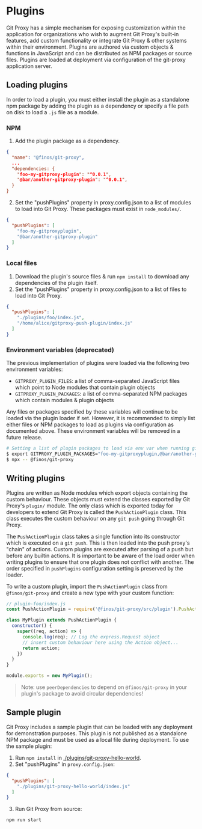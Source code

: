# Plugins
Git Proxy has a simple mechanism for exposing customization within the application for organizations who wish to augment Git Proxy's built-in features, add custom functionality or integrate Git Proxy & other systems within their environment. Plugins are authored via custom objects & functions in JavaScript and can be distributed as NPM packages or source files. Plugins are loaded at deployment via configuration of the git-proxy application server.

## Loading plugins
In order to load a plugin, you must either install the plugin as a standalone npm package by adding the plugin as a dependency or specify a file path on disk to load a `.js` file as a module.

### NPM
1. Add the plugin package as a dependency.
```json
{
  "name": "@finos/git-proxy",
  ...
  "dependencies: {
    "foo-my-gitproxy-plugin": "^0.0.1",
    "@bar/another-gitproxy-plugin": "^0.0.1",
  }
}
```

2. Set the "pushPlugins" property in proxy.config.json to a list of modules to load into Git Proxy. These packages must exist in `node_modules/`.

```json
{
  "pushPlugins": [
    "foo-my-gitproxyplugin",
    "@bar/another-gitproxy-plugin"
  ]
}
```

### Local files
1. Download the plugin's source files & run `npm install` to download any dependencies of the plugin itself.
2. Set the "pushPlugins" property in proxy.config.json to a list of files to load into Git Proxy.
```json
{
  "pushPlugins": [
    "./plugins/foo/index.js",
    "/home/alice/gitproxy-push-plugin/index.js"
  ]
}
```

### Environment variables (deprecated)
The previous implementation of plugins were loaded via the following two environment variables:

- `GITPROXY_PLUGIN_FILES`: a list of comma-separated JavaScript files which point to Node modules that contain plugin objects
- `GITPROXY_PLUGIN_PACKAGES`: a list of comma-separated NPM packages which contain modules & plugin objects

Any files or packages specified by these variables will continue to be loaded via the plugin loader if set. However, it is recommended to simply list either files or NPM packages to load as plugins via configuration as documented above. These environment variables will be removed in a future release.

```bash
# Setting a list of plugin packages to load via env var when running git-proxy
$ export GITPROXY_PLUGIN_PACKAGES="foo-my-gitproxyplugin,@bar/another-gitproxy-plugin/src/plugins/baz"
$ npx -- @finos/git-proxy
```

## Writing plugins
Plugins are written as Node modules which export objects containing the custom behaviour. These objects must extend the classes exported by Git Proxy's `plugin/` module. The only class which is exported today for developers to extend Git Proxy is called the `PushActionPlugin` class. This class executes the custom behaviour on any `git push` going through Git Proxy.

The `PushActionPlugin` class takes a single function into its constructor which is executed on a `git push`. This is then loaded into the push proxy's "chain" of actions. Custom plugins are executed after parsing of a push but before any builtin actions. It is important to be aware of the load order when writing plugins to ensure that one plugin does not conflict with another. The order specified in `pushPlugins` configuration setting is preserved by the loader.

To write a custom plugin, import the `PushActionPlugin` class from `@finos/git-proxy` and create a new type with your custom function:

```javascript
// plugin-foo/index.js
const PushActionPlugin = require('@finos/git-proxy/src/plugin').PushActionPlugin;

class MyPlugin extends PushActionPlugin {
  constructor() {
    super((req, action) => {
      console.log(req); // Log the express.Request object
      // insert custom behaviour here using the Action object...
      return action;
    })
  }
}

module.exports = new MyPlugin();
```

> Note: use `peerDependencies` to depend on `@finos/git-proxy` in your plugin's package to avoid circular dependencies!

## Sample plugin
Git Proxy includes a sample plugin that can be loaded with any deployment for demonstration purposes. This plugin is not published as a standalone NPM package and must be used as a local file during deployment. To use the sample plugin:

1. Run `npm install` in [./plugins/git-proxy-hello-world](./git-proxy-hello-world/).
2. Set "pushPlugins" in `proxy.config.json`:
```json
{
  "pushPlugins": [
    "./plugins/git-proxy-hello-world/index.js"
  ]
}
```
3. Run Git Proxy from source:
```
npm run start
```

